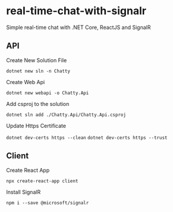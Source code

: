 # real-time-chat-with-signalr
Simple real-time chat with .NET Core, ReactJS and SignalR

## API

Create New Solution File

`dotnet new sln -n Chatty`

Create Web Api

`dotnet new webapi -o Chatty.Api`

Add csproj to the solution

`dotnet sln add ./Chatty.Api/Chatty.Api.csproj`

Update Https Certificate

`dotnet dev-certs https --clean`
`dotnet dev-certs https --trust`

## Client

Create React App

`npx create-react-app client`

Install SignalR

`npm i --save @microsoft/signalr`

